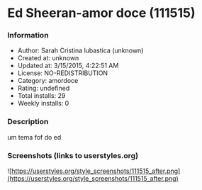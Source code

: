 # Ed Sheeran-amor doce (111515)

### Information
- Author: Sarah Cristina lubastica (unknown)
- Created at: unknown
- Updated at: 3/15/2015, 4:22:51 AM
- License: NO-REDISTRIBUTION
- Category: amordoce
- Rating: undefined
- Total installs: 29
- Weekly installs: 0


### Description
um tema fof do ed


### Screenshots (links to userstyles.org)
![https://userstyles.org/style_screenshots/111515_after.png](https://userstyles.org/style_screenshots/111515_after.png)


